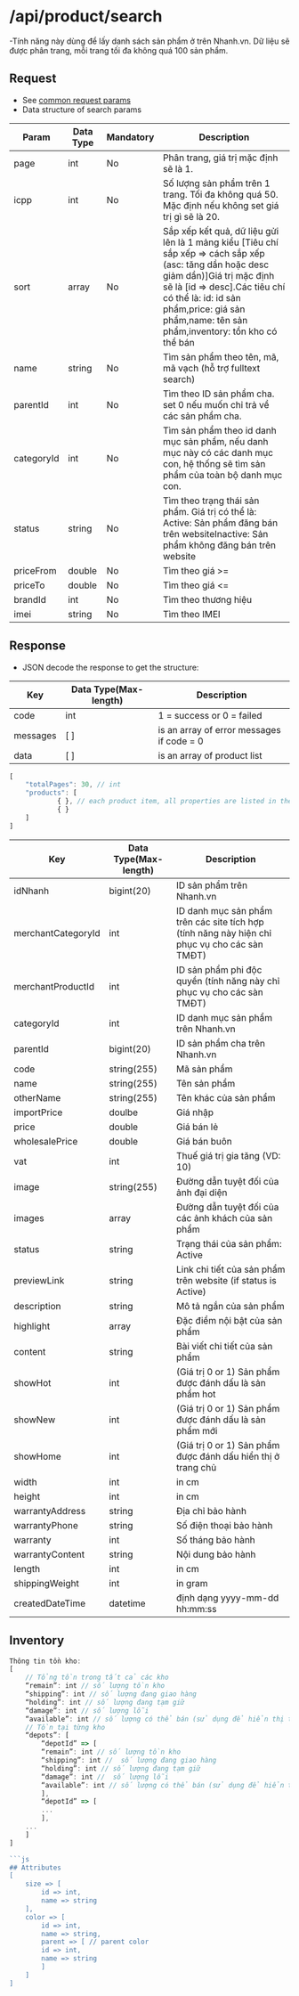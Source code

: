 # /api/product/search

-Tính năng này dùng để lấy danh sách sản phẩm ở trên Nhanh.vn. Dữ liệu sẽ được phân trang, mỗi trang tối đa không quá 100 sản phẩm.

## Request

- See [common request params](/api.md#request)
- Data structure of search params

Param | Data Type | Mandatory | Description
---------- | ---------- | --------------- |  -----------
page | int | No | Phân trang, giá trị mặc định sẽ là 1.
icpp | int | No | Số lượng sản phẩm trên 1 trang. Tối đa không quá 50. Mặc định nếu không set giá trị gì sẽ là 20.
sort | array | No | Sắp xếp kết quả, dữ liệu gửi lên là 1 mảng kiểu [Tiêu chí sắp xếp => cách sắp xếp (asc: tăng dần hoặc desc giảm dần)]Giá trị mặc định sẽ là [id => desc].Các tiêu chí có thể là: id: id sản phẩm,price: giá sản phẩm,name: tên sản phẩm,inventory: tồn kho có thể bán
name| string | No | Tìm sản phẩm theo tên, mã, mã vạch (hỗ trợ fulltext search)
parentId | int | No | Tìm theo ID sản phẩm cha. set 0 nếu muốn chỉ trả về các sản phẩm cha.
categoryId | int | No | Tìm sản phẩm theo id danh mục sản phẩm, nếu danh mục này có các danh mục con, hệ thống sẽ tìm sản phẩm của toàn bộ danh mục con.
status | string | No | Tìm theo trạng thái sản phẩm. Giá trị có thể là: Active: Sản phẩm đăng bán trên websiteInactive: Sản phẩm không đăng bán trên website
priceFrom | double |No | Tìm theo giá >=
priceTo | double | No | Tìm theo giá <=
brandId | int | No | Tìm theo thương hiệu
imei | string | No| Tìm theo IMEI

## Response

- JSON decode the response to get the structure:

Key | Data Type(Max-length) | Description
--------- | ----------- | -----------
code | int | 1 = success or 0 = failed
messages | [ ] | is an array of error messages if code = 0
data | [ ] | is an array of product list

```js
[
	"totalPages": 30, // int
	"products": [
            { }, // each product item, all properties are listed in the table below
            { }
	]
]
```

Key | Data Type(Max-length) | Description
-------- | --- | --------------
idNhanh|bigint(20)|ID sản phẩm trên Nhanh.vn
merchantCategoryId|int|ID danh mục sản phẩm trên các site tích hợp (tính năng này hiện chỉ phục vụ cho các sàn TMĐT)
merchantProductId|int|ID sản phẩm phi độc quyền (tính năng này chỉ phục vụ cho các sàn TMĐT)
categoryId|int|ID danh mục sản phẩm trên Nhanh.vn
parentId|bigint(20)|ID sản phẩm cha trên Nhanh.vn
code|string(255)|Mã sản phẩm
name|string(255)|Tên sản phẩm
otherName|string(255)|Tên khác của sản phẩm
importPrice|doulbe|Giá nhập
price|double|Giá bán lẻ
wholesalePrice|double|Giá bán buôn
vat|int|Thuế giá trị gia tăng (VD: 10)
image|string(255)|Đường dẫn tuyệt đối của ảnh đại diện
images|array|Đường dẫn tuyệt đối của các ảnh khách của sản phẩm
status|string|Trạng thái của sản phẩm: Active | Inactive
previewLink|string|Link chi tiết của sản phẩm trên website (if status is Active)
description|string|Mô tả ngắn của sản phẩm
highlight|array|Đặc điểm nội bật của sản phẩm
content|string|Bài viết chi tiết của sản phẩm
showHot|int|(Giá trị 0 or 1) Sản phẩm được đánh dấu là sản phẩm hot
showNew |int|(Giá trị 0 or 1) Sản phẩm được đánh dấu là sản phẩm mới
showHome|int|(Giá trị 0 or 1) Sản phẩm được đánh dấu hiển thị ở trang chủ
width|int |in cm
height|int|in cm
warrantyAddress|string|Địa chỉ bảo hành
warrantyPhone|string|Số điện thoại bảo hành
warranty|int|Số tháng bảo hành
warrantyContent|string|Nội dung bảo hành
length|int|in cm
shippingWeight|int|in gram
createdDateTime|datetime|định dạng yyyy-mm-dd hh:mm:ss


## Inventory
```js
Thông tin tồn kho:
[
    // Tổng tồn trong tất cả các kho
    “remain”: int // số lượng tồn kho
    “shipping”: int // số lượng đang giao hàng
    “holding”: int // số lượng đang tạm giữ
    “damage”: int // số lượng lỗi
    “available”: int // số lượng có thể bán (sử dụng để hiển thị trên website, chặn đặt hàng khi hết số tồn hoặc vượt quá số tồn).
    // Tồn tại từng kho
    “depots”: [
        “depotId” => [
        “remain”: int // số lượng tồn kho
        “shipping”: int //  số lượng đang giao hàng
        “holding”: int // số lượng đang tạm giữ
        “damage”: int //  số lượng lỗi
        “available”: int // số lượng có thể bán (sử dụng để hiển thị trên website, chặn đặt hàng khi hết số tồn hoặcvượt quá số tồn).
        ],
        “depotId” => [
        ...
        ],
    ...
    ]
]

```js
## Attributes
[
    size => [
        id => int,
        name => string
    ],
    color => [
        id => int,
        name => string,
        parent => [ // parent color
        id => int,
        name => string
        ]
    ]
]





